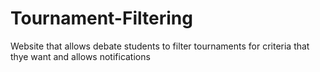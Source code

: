 # Tournament-Filtering
Website that allows debate students to filter tournaments for criteria that thye want and allows notifications
